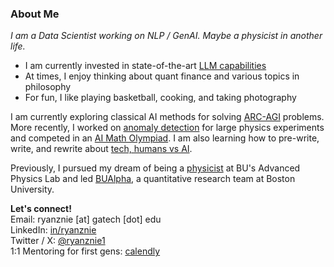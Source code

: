 ### About Me

*I am a Data Scientist working on NLP / GenAI. Maybe a physicist in another life.*
- I am currently invested in state-of-the-art [LLM capabilities](https://github.com/ryanznie/AI-Journey)
- At times, I enjoy thinking about quant finance and various topics in philosophy
- For fun, I like playing basketball, cooking, and taking photography

I am currently exploring classical AI methods for solving [ARC-AGI](https://arcprize.org/arc) problems. More recently, I worked on [anomaly detection](https://arxiv.org/abs/2501.13789) for large physics experiments and competed in an [AI Math Olympiad](https://www.kaggle.com/competitions/ai-mathematical-olympiad-prize). I am also learning how to pre-write, write, and rewrite about [tech, humans vs AI](https://ryanznie.substack.com/).

Previously, I pursued my dream of being a [physicist](https://github.com/ryanznie/adlab-experiments) at BU's Advanced Physics Lab and led [BUAlpha](https://github.com/bualpha), a quantitative research team at Boston University.

**Let's connect!** <br>
Email: ryanznie [at] gatech [dot] edu \
LinkedIn: [in/ryanznie](https://www.linkedin.com/in/ryanznie/) \
Twitter / X: [@ryanznie1](https://x.com/ryanznie1) \
1:1 Mentoring for first gens: [calendly](https://calendly.com/nie-ryanz)

<!--
**ryanznie/ryanznie** is a ✨ _special_ ✨ repository because its `README.md` (this file) appears on your GitHub profile.

Here are some ideas to get you started:

- 🔭 I’m currently working on ...
- 🌱 I’m currently learning ...
- 👯 I’m looking to collaborate on ...
- 🤔 I’m looking for help with ...
- 💬 Ask me about ...
- 📫 How to reach me: ...
- 😄 Pronouns: ...
- ⚡ Fun fact: ...
-->
